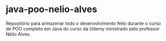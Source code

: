 # java-poo-nelio-alves
Repositório para armazenar todo o desenvolvimento feito durante o curso de POO completo em Java do curso da Udemy ministrado pelo professor Nélio Alves.
